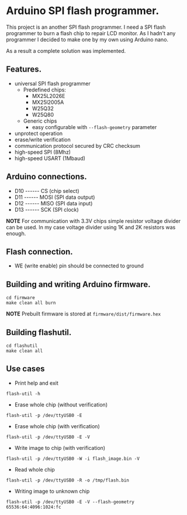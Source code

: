 # Arduino SPI flash programmer.

This project is an another SPI flash programmer. I need a SPI flash programmer to burn a flash chip to repair LCD monitor. As I hadn't any programmer I decided to make one by my own using Arduino nano. 

As a result a complete solution was implemented.

## Features.
  * universal SPI flash programmer
    * Predefined chips:
        * MX25L2026E
        * MX25l2005A
        * W25Q32
        * W25Q80
    * Generic chips
        * easy configurable with ``--flash-geometry`` parameter
  * unprotect operation
  * erase/write verification
  * communication protocol secured by CRC checksum
  * high-speed SPI (8Mhz)
  * high-speed USART (1Mbaud)

## Arduino connections.
  * D10 ------ CS   (chip select)
  * D11 ------ MOSI (SPI data output)
  * D12 ------ MISO (SPI data input)
  * D13 ------ SCK  (SPI clock)

**NOTE** For communication with 3.3V chips simple resistor voltage divider can be used. In my case voltage divider using 1K and 2K resistors was enough.

## Flash connection.
  * WE (write enable) pin should be connected to ground

## Building and writing Arduino firmware.
```
cd firmware
make clean all burn
```
**NOTE** Prebuilt firmware is stored at ``firmware/dist/firmware.hex``

## Building flashutil.
```
cd flashutil
make clean all
```

## Use cases
  * Print help and exit
```
flash-util -h
```
  * Erase whole chip (without verification)
```
flash-util -p /dev/ttyUSB0 -E
```
  * Erase whole chip (with verification)
```
flash-util -p /dev/ttyUSB0 -E -V
```
  * Write image to chip (with verification)
```
flash-util -p /dev/ttyUSB0 -W -i flash_image.bin -V
```
  * Read whole chip
```
flash-util -p /dev/ttyUSB0 -R -o /tmp/flash.bin 
```
  * Writing image to unknown chip
```
flash-util -p /dev/ttyUSB0 -E -V --flash-geometry  65536:64:4096:1024:fc
```